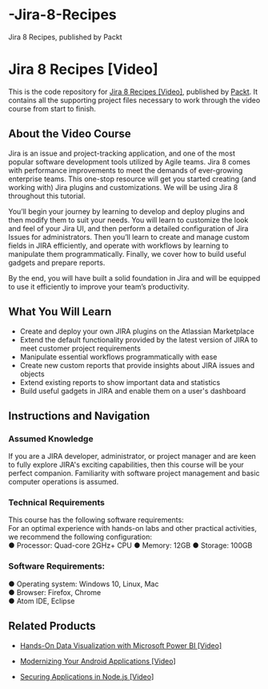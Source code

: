 # -Jira-8-Recipes
 Jira 8 Recipes, published by Packt
# Jira 8 Recipes [Video]
This is the code repository for [Jira 8 Recipes [Video]](https://www.packtpub.com/business-other/jira-8-recipes-video), published by [Packt](https://www.packtpub.com/?utm_source=github). It contains all the supporting project files necessary to work through the video course from start to finish.
## About the Video Course
Jira is an issue and project-tracking application, and one of the most popular software development tools utilized by Agile teams. Jira 8 comes with performance improvements to meet the demands of ever-growing enterprise teams. This one-stop resource will get you started creating (and working with) Jira plugins and customizations. We will be using Jira 8 throughout this tutorial.

You’ll begin your journey by learning to develop and deploy plugins and then modify them to suit your needs. You will learn to customize the look and feel of your Jira UI, and then perform a detailed configuration of Jira Issues for administrators. Then you’ll learn to create and manage custom fields in JIRA efficiently, and operate with workflows by learning to manipulate them programmatically. Finally, we cover how to build useful gadgets and prepare reports.

By the end, you will have built a solid foundation in Jira and will be equipped to use it efficiently to improve your team’s productivity.

<H2>What You Will Learn</H2>
<DIV class=book-info-will-learn-text>
<UL>
<LI> Create and deploy your own JIRA plugins on the Atlassian Marketplace
<LI> Extend the default functionality provided by the latest version of JIRA to meet customer project requirements
<LI> Manipulate essential workflows programmatically with ease
<LI> Create new custom reports that provide insights about JIRA issues and objects
<LI> Extend existing reports to show important data and statistics
<LI> Build useful gadgets in JIRA and enable them on a user's dashboard
</LI></UL></DIV>

## Instructions and Navigation
### Assumed Knowledge
If you are a JIRA developer, administrator, or project manager and are keen to fully explore JIRA's exciting capabilities, then this course will be your perfect companion.
Familiarity with software project management and basic computer operations is assumed.
### Technical Requirements
This course has the following software requirements:<br/>
For an optimal experience with hands-on labs and other practical activities, we recommend the following configuration:</br>
●	Processor: Quad-core 2GHz+ CPU
●	Memory: 12GB
●	Storage: 100GB

### Software Requirements: </br>
●	Operating system: Windows 10, Linux, Mac </br>
●	Browser: Firefox, Chrome </br>
●	Atom IDE, Eclipse </br>


## Related Products
* [Hands-On Data Visualization with Microsoft Power BI [Video]](https://www.packtpub.com/big-data-and-business-intelligence/hands-data-visualization-microsoft-power-bi-video?utm_source=github&utm_medium=repository&utm_campaign=9781789805185)

* [Modernizing Your Android Applications [Video]](https://www.packtpub.com/application-development/modernizing-your-android-applications-video?utm_source=github&utm_medium=repository&utm_campaign=9781789950502)

* [Securing Applications in Node.js [Video]](https://www.packtpub.com/web-development/securing-applications-nodejs-video?utm_source=github&utm_medium=repository&utm_campaign=9781789136791)

